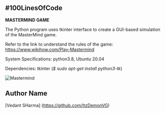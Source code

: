 #100LinesOfCode
-----------------------------

**MASTERMIND GAME**

The Python program uses tkinter interface to create a GUI-based simulation of the MasterMind game.

Refer to the link to understand the rules of the game:
https://www.wikihow.com/Play-Mastermind

System Specifications: python3.8, Ubuntu 20.04

Dependencies: tkinter (*$ sudo apt-get install python3-tk*)  

![Mastermind](https://user-images.githubusercontent.com/48058736/130399281-0d43b5d3-82b7-4ad1-97d9-3dd71e60aa7c.png)

## Author Name
[Vedant SHarma] (https://github.com/ItzDemonVG)